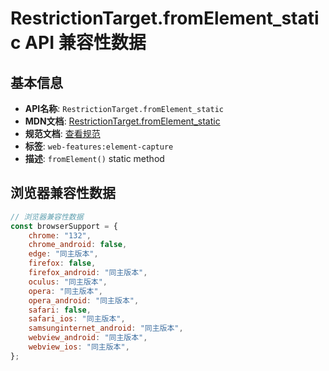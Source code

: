 # RestrictionTarget.fromElement_static API 兼容性数据

## 基本信息

- **API名称**: `RestrictionTarget.fromElement_static`
- **MDN文档**: [RestrictionTarget.fromElement_static](https://developer.mozilla.org/docs/Web/API/RestrictionTarget/fromElement_static)
- **规范文档**: [查看规范](https://screen-share.github.io/element-capture/#dom-restrictiontarget-fromelement)
- **标签**: `web-features:element-capture`
- **描述**: `fromElement()` static method

## 浏览器兼容性数据

```javascript
// 浏览器兼容性数据
const browserSupport = {
    chrome: "132",
    chrome_android: false,
    edge: "同主版本",
    firefox: false,
    firefox_android: "同主版本",
    oculus: "同主版本",
    opera: "同主版本",
    opera_android: "同主版本",
    safari: false,
    safari_ios: "同主版本",
    samsunginternet_android: "同主版本",
    webview_android: "同主版本",
    webview_ios: "同主版本",
};

```

